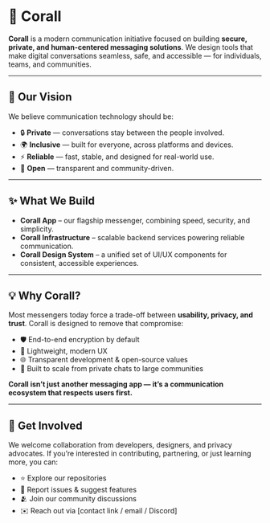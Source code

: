 # 🪸 Corall

**Corall** is a modern communication initiative focused on building **secure, private, and human-centered messaging solutions**.
We design tools that make digital conversations seamless, safe, and accessible — for individuals, teams, and communities.

---

## 🌊 Our Vision

We believe communication technology should be:

* 🔒 **Private** — conversations stay between the people involved.
* 🌍 **Inclusive** — built for everyone, across platforms and devices.
* ⚡ **Reliable** — fast, stable, and designed for real-world use.
* 🤝 **Open** — transparent and community-driven.

---

## ✨ What We Build

* **Corall App** – our flagship messenger, combining speed, security, and simplicity.
* **Corall Infrastructure** – scalable backend services powering reliable communication.
* **Corall Design System** – a unified set of UI/UX components for consistent, accessible experiences.

---

## 💡 Why Corall?

Most messengers today force a trade-off between **usability, privacy, and trust**.
Corall is designed to remove that compromise:

* 🛡 End-to-end encryption by default
* 🎨 Lightweight, modern UX
* 🌐 Transparent development & open-source values
* 📡 Built to scale from private chats to large communities

**Corall isn’t just another messaging app — it’s a communication ecosystem that respects users first.**

---

## 💬 Get Involved

We welcome collaboration from developers, designers, and privacy advocates.
If you’re interested in contributing, partnering, or just learning more, you can:

* ⭐ Explore our repositories
* 🐛 Report issues & suggest features
* 🫂 Join our community discussions
* ✉️ Reach out via \[contact link / email / Discord]
